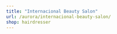 ```yaml
---
title: "Internacional Beauty Salon"
url: /aurora/internacional-beauty-salon/
shop: hairdresser
---
```

